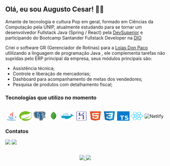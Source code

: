 ## Olá, eu sou Augusto Cesar! 🖖🏻

Amante de tecnologia e cultura Pop em geral, formado em Ciências da Computação pela UNIP, atualmente estudando para se tornar um desenvolvedor Fullstack Java (Spring / React) pela <a href="https://devsuperior.com.br/" target="_blank">DevSuperior</a> e participando do Bootcamp Santander Fullstack Developer na <a href="https://web.dio.me/track/carrefour-web-developer" target="_blank">DIO</a>

Criei o software GR (Gerenciador de Rotinas) para a <a href="https://www.donpaco.com.br/" target="_blank">Lojas Don Paco</a> utlilizando a linguagem de programação Java , ele complementa tarefas não supridas pelo ERP principal da empresa, seus módulos principais são:

- Assistência técnica;
- Controle e liberação de mercadorias;
- Dashboard para acompanhamento de metas dos vendedores;
- Pesquisa de produtos com detalhamento fiscal;

### Tecnologias que utilizo no momento

<div><br>
  <img align="center" alt="Java" height="30" width="40" src="https://raw.githubusercontent.com/devicons/devicon/master/icons/java/java-original.svg">
  <img align="center" alt="Spring" height="30" width="40" src="https://raw.githubusercontent.com/devicons/devicon/master/icons/spring/spring-original.svg">
  <img align="center" alt="Postgresql" height="30" width="40" src="https://github.com/devicons/devicon/blob/master/icons/postgresql/postgresql-original.svg">
  <img align="center" alt="MongoDB" height="30" width="40" src="https://github.com/devicons/devicon/blob/master/icons/mongodb/mongodb-original.svg">
  <img align="center" alt="Docker" height="30" width="40" src="https://github.com/devicons/devicon/blob/master/icons/docker/docker-plain.svg">
  <img align="center" alt="Heroku" height="30" width="40" src="https://github.com/devicons/devicon/blob/master/icons/heroku/heroku-original.svg">
  <img align="center" alt="HTML" height="30" width="40" src="https://raw.githubusercontent.com/devicons/devicon/master/icons/html5/html5-original.svg">
  <img align="center" alt="CSS" height="30" width="40" src="https://raw.githubusercontent.com/devicons/devicon/master/icons/css3/css3-original.svg">
  <img align="center" alt="Typescript" height="30" width="40" src="https://github.com/devicons/devicon/blob/master/icons/typescript/typescript-original.svg">
  <img align="center" alt="React" height="30" width="40" src="https://raw.githubusercontent.com/devicons/devicon/master/icons/react/react-original.svg">
  <img align="center" alt="Netlify" height="30" width="40" src="https://cdn.worldvectorlogo.com/logos/netlify.svg">
</div>

### Contatos

<div> 
  <a href="mailto:acs-03@hotmail.com"><img src="https://img.shields.io/badge/Microsoft_Outlook-0078D4?style=for-the-badge&logo=microsoft-outlook&logoColor=white" target="_blank"></a>
  <a href="https://www.linkedin.com/in/augustocsousa/"><img src="https://img.shields.io/badge/-LinkedIn-%230077B5?style=for-the-badge&logo=linkedin&logoColor=white" target="_blank"></a>
</div> 

##

<div align="center">
  <a href="https://github.com/augustocesarsousa">
  <img height="180em" src="https://github-readme-stats.vercel.app/api?username=augustocesarsousa&show_icons=true&theme=dark&include_all_commits=true&count_private=true"/>
  <img height="180em" src="https://github-readme-stats.vercel.app/api/top-langs/?username=augustocesarsousa&layout=compact&langs_count=7&theme=dark"/>
</div>
